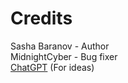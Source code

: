 # Credits

Sasha Baranov - Author  
MidnightCyber - Bug fixer  
[ChatGPT](chat.openai.com) (For ideas)  

